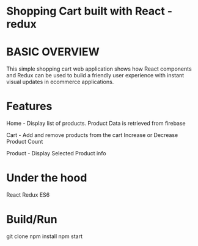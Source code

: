 # Shopping Cart built with React - redux

# BASIC OVERVIEW

This simple shopping cart web application shows how React components and Redux can be used to build a friendly user experience with instant visual updates in ecommerce applications.

# Features

Home - Display list of products.
Product Data is retrieved from firebase

Cart - Add and remove products from the cart
Increase or Decrease Product Count

Product - Display Selected Product info

# Under the hood

React
Redux
ES6

# Build/Run

git clone
npm install
npm start
